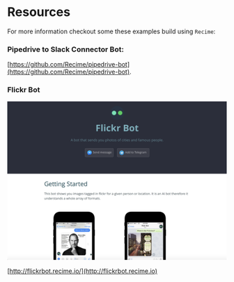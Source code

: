 # Resources

For more information checkout some these examples build using `Recime`:


### Pipedrive to Slack Connector Bot:
[https://github.com/Recime/pipedrive-bot](https://github.com/Recime/pipedrive-bot).


### Flickr Bot

![](flickr-bot-example.png)


[http://flickrbot.recime.io/](http://flickrbot.recime.io)
